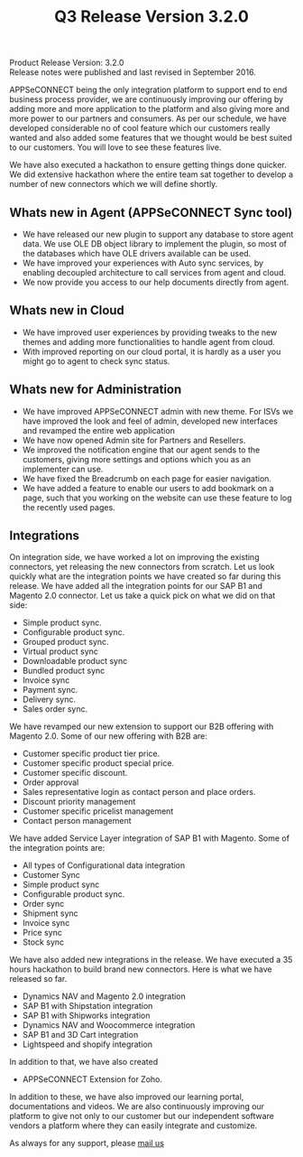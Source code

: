 ﻿---
title: "Q3 Release Version 3.2.0"
toc: true
tag: developers
category: "release-notes"
menus: 
    2016Release:
        title: "Q3 V 3.2.0"
        weight: 2
        icon: fa fa-wpexplorer
        identifier: 2016Q3Release
---
Product Release Version: 3.2.0     
Release notes were published and last revised in September 2016. 

APPSeCONNECT being the only integration platform to support end to end business process provider, we are continuously improving our offering by adding more and 
more application to the platform and also giving more and more power to our partners
and consumers. As per our schedule, we have developed considerable no of cool feature 
which our customers really wanted and also added some features that we thought would
be best suited to our customers. You will love to see these features live.  

We have also executed a hackathon to ensure getting things done quicker. 
We did extensive hackathon where the entire team sat together to develop a number of 
new connectors which we will define shortly.  

## Whats new in Agent (APPSeCONNECT Sync tool)
* We have released our new plugin to support any database to store agent data. We use OLE DB object library to implement the plugin, 
so most of the databases which have OLE drivers available can be used.    
* We have improved your experiences with Auto sync services, by enabling decoupled architecture to call services from agent and cloud.    
* We now provide you access to our help documents directly from agent.    

## Whats new in Cloud  
* We have improved user experiences by providing tweaks to the new themes and adding more functionalities to handle agent from cloud.
* With improved reporting on our cloud portal, it is hardly as a user you might go to agent to check sync status.

## Whats new for Administration  
* We have improved APPSeCONNECT admin with new theme. For ISVs we have improved the look and feel of admin, developed new interfaces and revamped the entire web application  
* We have now opened Admin site for Partners and Resellers.  
* We improved the notification engine that our agent sends to the customers, giving more settings and options which you as an implementer can use.  
* We have fixed the Breadcrumb on each page for easier navigation.  
* We have added a feature to enable our users to add bookmark on a page, such that you working on the website can use these feature to log the recently used pages.  


## Integrations
On integration side, we have worked a lot on improving the existing connectors, yet releasing the new connectors from scratch. Let us look quickly what are the integration points we have created so far during this release. We have added all the integration points for our SAP B1 and Magento 2.0 connector. Let us take a quick pick on what we did on that side:

* Simple product sync.
* Configurable product sync.
* Grouped product sync.
* Virtual product sync
* Downloadable product sync
* Bundled product sync
* Invoice sync
* Payment sync.
* Delivery sync.
* Sales order sync.

We have revamped our new extension to support our B2B offering with Magento 2.0. Some of our new offering with B2B are:

* Customer specific product tier price.
* Customer specific product special price.
* Customer specific discount.
* Order approval
* Sales representative login as contact person and place orders.
* Discount priority management
* Customer specific pricelist management
* Contact person management

We have added Service Layer integration of SAP B1 with Magento. Some of the integration points are:

* All types of Configurational data integration
* Customer Sync
* Simple product sync
* Configurable product sync.
* Order sync
* Shipment sync
* Invoice sync
* Price sync
* Stock sync

We have also added new integrations in the release. We have executed a 35 hours hackathon to build brand new connectors. Here is what we have released so far.

* Dynamics NAV and Magento 2.0 integration
* SAP B1 with Shipstation integration
* SAP B1 with Shipworks integration
* Dynamics NAV and Woocommerce integration
* SAP B1 and 3D Cart integration
* Lightspeed and shopify integration

In addition to that, we have also created

* APPSeCONNECT Extension for Zoho.

In addition to these, we have also improved our learning portal, documentations and 
videos. We are also continuously improving our platform to give not only to our 
customer but our independent software vendors a platform where they can easily 
integrate and customize.
  
As always for any support, please [mail us](support@appseconnect.com) 

